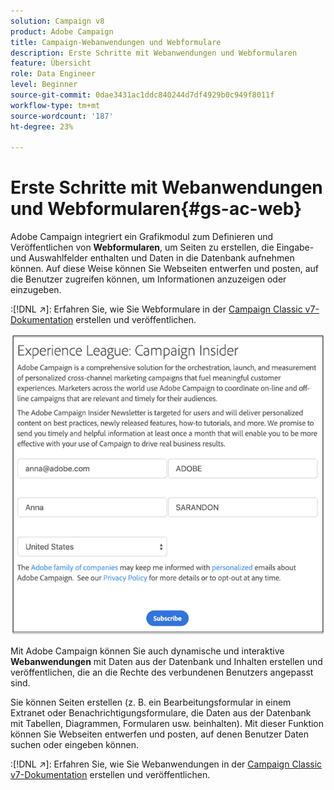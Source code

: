 ```yaml
---
solution: Campaign v8
product: Adobe Campaign
title: Campaign-Webanwendungen und Webformulare
description: Erste Schritte mit Webanwendungen und Webformularen
feature: Übersicht
role: Data Engineer
level: Beginner
source-git-commit: 0dae3431ac1ddc840244d7df4929b0c949f8011f
workflow-type: tm+mt
source-wordcount: '187'
ht-degree: 23%

---
```


# Erste Schritte mit Webanwendungen und Webformularen{#gs-ac-web}

Adobe Campaign integriert ein Grafikmodul zum Definieren und Veröffentlichen von **Webformularen**, um Seiten zu erstellen, die Eingabe- und Auswahlfelder enthalten und Daten in die Datenbank aufnehmen können. Auf diese Weise können Sie Webseiten entwerfen und posten, auf die Benutzer zugreifen können, um Informationen anzuzeigen oder einzugeben.

:[!DNL :arrow_upper_right:]: Erfahren Sie, wie Sie Webformulare in der [Campaign Classic v7-Dokumentation](https://experienceleague.adobe.com/docs/campaign-classic/using/designing-content/web-forms/about-web-forms.html?lang=en#designing-content) erstellen und veröffentlichen.

![](assets/sample.png)

Mit Adobe Campaign können Sie auch dynamische und interaktive **Webanwendungen** mit Daten aus der Datenbank und Inhalten erstellen und veröffentlichen, die an die Rechte des verbundenen Benutzers angepasst sind.

Sie können Seiten erstellen (z. B. ein Bearbeitungsformular in einem Extranet oder Benachrichtigungsformulare, die Daten aus der Datenbank mit Tabellen, Diagrammen, Formularen usw. beinhalten). Mit dieser Funktion können Sie Webseiten entwerfen und posten, auf denen Benutzer Daten suchen oder eingeben können.

:[!DNL :arrow_upper_right:]: Erfahren Sie, wie Sie Webanwendungen in der [Campaign Classic v7-Dokumentation](https://experienceleague.adobe.com/docs/campaign-classic/using/designing-content/web-applications/about-web-applications.html?lang=en#designing-content) erstellen und veröffentlichen.
